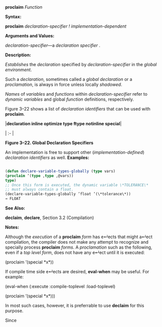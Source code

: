 **proclaim** *Function* 



**Syntax:** 



**proclaim** *declaration-specifier ! implementation-dependent* 



**Arguments and Values:** 



*declaration-specifier*—a *declaration specifier* . 



**Description:** 



*Establishes* the *declaration* specified by *declaration-specifier* in the *global environment*. 



Such a *declaration*, sometimes called a *global declaration* or a *proclamation*, is always in force unless locally *shadowed*. 



*Names* of *variables* and *functions* within *declaration-specifier* refer to *dynamic variables* and global *function* definitions, respectively. 







 



 



Figure 3–22 shows a list of *declaration identifiers* that can be used with **proclaim**. 



|**declaration inline optimize type ftype notinline special**|

| :- |





**Figure 3–22. Global Declaration Specifiers** 



An implementation is free to support other (*implementation-defined*) *declaration identifiers* as well. **Examples:**
```lisp
 
(defun declare-variable-types-globally (type vars) 
(proclaim ‘(type ,type ,@vars)) 
type) 
;; Once this form is executed, the dynamic variable \*TOLERANCE\* 
;; must always contain a float. 
(declare-variable-types-globally ’float ’(\*tolerance\*)) 
→ FLOAT 

```
**See Also:** 



**declaim**, **declare**, Section 3.2 (Compilation) 



**Notes:** 



Although the *execution* of a **proclaim** *form* has e↵ects that might a↵ect compilation, the compiler does not make any attempt to recognize and specially process **proclaim** *forms*. A *proclamation* such as the following, even if a *top level form*, does not have any e↵ect until it is executed: 



(proclaim ’(special \*x\*)) 



If compile time side e↵ects are desired, **eval-when** may be useful. For example: 



(eval-when (:execute :compile-toplevel :load-toplevel) 



(proclaim ’(special \*x\*))) 



In most such cases, however, it is preferrable to use **declaim** for this purpose. 



Since 